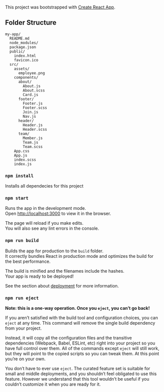 This project was bootstrapped with [Create React App](https://github.com/facebookincubator/create-react-app).

## Folder Structure
```
my-app/
  README.md
  node_modules/
  package.json
  public/
    index.html
    favicon.ico
  src/
    assets/
      employee.png
    components/
      about/
        About.js
        About.scss
        Card.js
      footer/
        Footer.js
        Footer.scss
        Join.js
        Nav.js
      header/
        Header.js
        Header.scss
      team/
        Member.js
        Team.js
        Team.scss
    App.css
    App.js
    index.scss
    index.js
```

### `npm install`

Installs all dependecies for this project

### `npm start`

Runs the app in the development mode.<br>
Open [http://localhost:3000](http://localhost:3000) to view it in the browser.

The page will reload if you make edits.<br>
You will also see any lint errors in the console.

### `npm run build`

Builds the app for production to the `build` folder.<br>
It correctly bundles React in production mode and optimizes the build for the best performance.

The build is minified and the filenames include the hashes.<br>
Your app is ready to be deployed!

See the section about [deployment](#deployment) for more information.

### `npm run eject`

**Note: this is a one-way operation. Once you `eject`, you can’t go back!**

If you aren’t satisfied with the build tool and configuration choices, you can `eject` at any time. This command will remove the single build dependency from your project.

Instead, it will copy all the configuration files and the transitive dependencies (Webpack, Babel, ESLint, etc) right into your project so you have full control over them. All of the commands except `eject` will still work, but they will point to the copied scripts so you can tweak them. At this point you’re on your own.

You don’t have to ever use `eject`. The curated feature set is suitable for small and middle deployments, and you shouldn’t feel obligated to use this feature. However we understand that this tool wouldn’t be useful if you couldn’t customize it when you are ready for it.